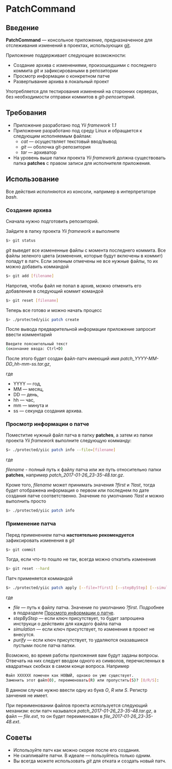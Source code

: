 # PatchCommand

## Введение

**PatchCommand** &mdash; консольное приложение, предназначенное для отслеживания изменений
в проектах, использующих [git](https://git-scm.com/).

Приложение поддерживает следующие возможности:

* Создание архива с изменениями, произошедшими с последнего коммита *git* и зафиксироваными
в репозитории
* Просмотр информации о конкретном патче
* Развертывание архива в локальный проект

Употребляется для тестирования изменений на сторонних серверах, без необходимости отправки
коммитов в *git-репозиторий*.

## Требования

* Приложение разработано под *Yii framework 1.1*
* Приложение разработано под среду Linux и обращается к следующим исполняемым файлам:
    * *cat* &mdash; осуществляет текстовый ввод/вывод
    * *git* &mdash; оболочка git-репозитория
    * *tar* &mdash; архиватор
* На уровень выше папки проекта *Yii framework* должна существовать папка
  **patches** c правом записи для исполнителя приложения.

## Использование

Все действия исполняются из консоли, например в интерпретаторе *bash*.

### Создание архива

Сначала нужно подготовить репозиторий.

Зайдите в папку проекта *Yii framework* и выполните

```bash
$> git status
```

*git* выведет все измененные файлы с момента последнего коммита. Все файлы
зеленого цвета (изменения, которые будут включены в коммит) попадут в патч.
Если зеленым отмечены не все нужные файлы, то их можно добавить коммандой

```bash
$> git add [filename]
```

Напротив, чтобы файл не попал в архив, можно отменить его добавление в следующий коммит командой

```bash
$> git reset [filename]
```

Теперь все готово и можно начать процесс

```bash
$> ./protected/yiic patch create
```

После вывода предварительной информации приложение запросит ввести комментарий

```bash
Введите пояснительный текст
(окончание ввода: Ctrl+D)
```

После этого будет создан файл-патч имеющий имя *patch_YYYY-MM-DD_hh-mm-ss.tar.gz*,

где

* YYYY &mdash; год,
* MM &mdash; месяц,
* DD &mdash; день,
* hh &mdash; час,
* mm &mdash; минута и
* ss &mdash; секунда создания архива.

### Просмотр информации о патче

Поместитие нужный файл патча в папку **patches**, а затем из папки проекта *Yii framework* выполните следующую комманду:

```bash
$> ./protected/yiic patch info --file=[filename]
```

где

*filename* - полный путь к файлу патча или же путь относительно папки **patches**,
например *patch_2017-01-26_23-35-48.tar.gz*.

Кроме того, *filename* может принимать значения *?first* и *?last*, тогда будет
отображена информация о первом или последнем по дате создания патче соответственно.
Значение по умолчанию *?last* и можно выполнить просто

```bash
$> ./protected/yiic patch info
```
### Применение патча

Перед применением патча **настоятельно рекомендуется** зафиксировать изменения в *git*

```bash
$> git commit
```

Тогда, если что-то пошло не так, всегда можно откатить изменения

```bash
$> git reset --hard
```

Патч применяется коммандой

```bash
$> ./protected/yiic patch apply [--file=?first] [--stepByStep] [--simulation] [--purify]
```

где

* *file* &mdash; путь к файлу патча. Значение по умолчанию *?first*.
Подробнее в подразделе [Просмотр информации о патче]().
* *stepByStep* &mdash; если ключ присутствует, то будет запрошена инструкци о действиях для каждого файла патча
* *simulation* &mdash; если ключ присутствует, то изменения в проект не внесутся.
* *purify* &mdash; если ключ присутствует, то удаляются оказавшиеся пустыми после патча папки.

Возможно, во время работы приложения вам будут заданы вопросы. Отвечать на них
следует вводом одного из символов, перечисленных в квадратных скобках в самом
конце вопроса. Например

```bash
Файл XXXXXX помечен как НОВЫЙ, однако он уже существует.
Заменить этот файл(O), переименовать(R) или пропустить(S)? [O/R/S]:
```

В данном случае нужно ввести одну из букв *O*, *R* или *S*. Регистр занчения не имеет.

При переименовании файлов проекта используется следующий механизм: если патч назывался
*patch_2017-01-26_23-35-48.tar.gz*, а файл &mdash; *file.ext*, то он будет переименован
в *file_2017-01-26_23-35-48.ext*.

## Советы

* Используйте патч как можно скорее после его создания.
* Не скапливайте патчи. В идеале &mdash; пользуйтесь только одним.
* Вы всегда можете использовать *git* для отката и создать новый патч.
